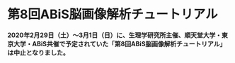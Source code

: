 # 第8回ABiS脳画像解析チュートリアル

**2020年2月29日（土）～3月1日（日）に、生理学研究所主催、順天堂大学・東京大学・ABiS共催で予定されていた「第8回ABiS脳画像解析チュートリアル」は中止となりました。**

<!--

ここは、2020年2月29-3月1日に開催予定である **『先端バイオイメージング支援プラットフォーム・FreeSurferチュートリアル』** の受講者を対象とした情報提供サイトです。新しい情報があれば、随時このサイトへ追加していきますので、定期的にアクセスするようにして下さい。

## 新着情報

- 2020.02.10: Lin4Neuroで英語キーボードを使う場合や画面の文字サイズの変更したい場合の方法について追記しました。
- 2020.02.09: 予定および準備事項をアップデートしました。
- 2020.01.28: ソフトウェアの準備などについての情報をアップしました。
- 2020.01.27: 予定をアップデートしました。
- 2020.01.09: 勉強会用ウェブサイトを立ち上げました。

## 会場案内

- [自然科学研究機構生理学研究所1F大会議室](http://www.nips.ac.jp/){:target="_blank"} 
- [会場までの経路](http://www.nips.ac.jp/profile/access.html){:target="_blank"} **必ずご参照ください。明大寺地区になります**


## チュートリアル当日のお願い

- 下記の時間帯以外、生理学研究所 実験研究棟の玄関が施錠されます。これらの時間外に、入館を予定されている方は、事務局までご連絡下さい。

    - 02/29 8:00-10:00, 12:00-14:00, 17:00-18:00 
    - 03/01 8:00-10:00, 12:00-14:00, 15:00-17:00

- 当日、生理研のキャンパス内には、**売店を含め食事をする施設がございません。** 昼休みはの時間は短いため、各自、コンビニなどで、当日の昼食を準備してご持参ください。コンビニの場所などは、[こちらの地図](https://github.com/kytk/abis-web/blob/master/pdf/higashiokazaki-map.pdf){:target="_blank"} を参照してください。

- 生理学研究所 実験研究棟は、全館、土足禁止です。受講者は各自上履き（スリッパなど）、普段靴を入れるビニール袋をご持参ください。

- 開場時間は **08：30** です。

- 会場に到着したら、まず受付をお願いします。


## チュートリアルのスケジュール(予定)

| 日程		| 内容 							| 
---- | ----
| 2月29日 	| 							|
| 08:30		| 開場							|
| 09:00-09:10	| 開会							|
| 09:10-10:10	| 第1部(1): FreeSurferの概要/recon-all (筑波大・根本)	|
| 10:20-11:20	| 第1部(2): Freeview/ROI解析 (根本)			|
| 11:30-12:30	| 第1部(3): 統計学的仮説検定 (佐賀大・川口)		|
| 12:30-13:20	| -- 昼 食 --						|
| 13:20-14:20	| 第2部(1): Freeviewを用いたFreeSuferのトラブルシューティング (岩手医大・山下) |
| 14:30-15:30	| 第2部(2): 3D Slicerを用いたFreeSuferのQC (山下)	|
| 15:40-16:40	| 第2部(3): 3D Slicerを用いたFreeSuferのトラブルシューティング (山下)		|
| 16:50-17:50	| 第3部(1): グループ解析(根本)				|
| 17:50-18:00	| 質疑応答						|
| 3月3日	|							|
| 09:00-10:00	| 第3部(2): GLMケーススタディ (根本)			|
| 10:10-11:10	| 第3部(3): 縦断解析 (根本)				|
| 11:20-12:20	| 第3部(4): 線形混合モデル (川口)			|
| 12:20-13:30	| -- 昼 食 -- 						|
| 13:30-14:30	| 第4部(1): FreeSurferのDTIでの実装 (慶応大学・上田)|
| 14:40-15:40	| 第4部(2): FreeSurferの結果を他のソフトで使うための応用 (根本)|
| 15:40		| 閉会							|


## パソコンの持参について

- 勉強会では、受講者にPCを持参して頂き、実際に操作しながらコマンドラインについて学んでいきます。PCのスペックについては、以下の **推奨条件** を参考にして下さい

	- OS: Windows 8〜10 64 bit版 または macOS 10.12.6（Sierra）〜 10.14（Mojave）【注意：今回 macOS 10.15（Catalina）はサポート対象外です。現行のFreeSurferは10.15上では正しく動作しないプログラムがいくつかあります。もし、Catalinaをお使いの場合は、VirtualBox上のLin4Neuroで動かしていただくこととなります。】
	- CPU: Intel Core i7/i9、Intel Core i5（クロック周波数2.0GHz以上）、または AMD Ryzen 5以上の性能を有するもの
	- メモリ：8GB以上 (8GB未満では動作しません)
	- ハードディスク：100GB以上の空き容量(外付けハードディスクも可)
	- 2ボタン以上のUSBマウス（必須ではありませんが、持っていると便利です）
    
## 事前準備

- チュートリアルに向けて、以下の準備をお願いします。
    A. ソフトウェアの準備
    B. FreeSurfer用スクリプトの準備
    C. チュートリアルテキストの入手
    D. データの入手

### A. ソフトウェアの準備

#### (1) Lin4Neuroで参加する場合

- [こちら](./setup_l4n.md){:target="_blank"} を必ずご覧いただき、準備してください。なお、2020年1月に開催されたFreeSurfer勉強会、2020年2月8-9日に開催された第7回ABiS脳画像解析チュートリアルでLin4Neuroをセットアップされた方々は、それをそのままお使いください。

#### (2) 自前のmacOS/Linux環境で参加する場合

- ソフトウェアのインストール

    - ご自身でMac/Linuxを操作する方は、下記を参考に、FreeSurfer, 3D Slicer, FSL を各自セットアップしてきてください。
	- FreeSurfer: [macOSへのFreeSurfer6.0のインストール](http://www.nemotos.net/?p=1948){:target="_blank"}  
	- [3D Slicer](https://download.slicer.org/){:target="_blank"} 
	- FSL: [FSLのmacOSへのインストール方法](https://www.nemotos.net/?p=243){:target="_blank"} 

- データディレクトリのセットアップ

    - ターミナルから以下を実行してください。これは、チュートリアルの全受講者でデータディレクトリのパスを共通化するためのものです。

        ```
        mkdir ~/share
        sudo sh -c "umask 022 ; mkdir /media ; ln -s ~/share /media/sf_share"
        ```


### B. FreeSurfer用スクリプトの準備

- チュートリアルで用いるスクリプトを以下に従って準備してください。

- Lin4NeuroもしくはmacOSでターミナルを起動します。

- `cd git`をタイプします。Lin4Neuroは確実にありますが、MacOSの方でエラーになる場合は、`mkdir git`として git ディレクトリを作成し、再度 `cd git` としてください。

- 以下をタイプしてください。

    ```
    ls
    ```

- この際、`fs-scripts` があるようでしたら、以下をタイプして、一度削除してください。リニューアルしたため、この作業をお願いします。

    ```
    rm -rf fs-scripts
    ```

- 以下をタイプ(もしくはコピー＆ペースト)します。

    ```
    git clone https://gitlab.com/kytk/fs-scripts.git
     （今回は、github ではなく、gitlab を使用しますのでご注意下さい）
    ```

- これで、ホームディレクトリの下の git ディレクトリに、 **fs-scripts** というディレクトリが作成されます。

- 次に、このディレクトリをパスに通します。以下をタイプします。(1回だけで大丈夫です)

    ```
    cd fs-scripts
    ./addpath.sh
    ```

- そうすると次のような表示が出ます。

    ```
    Which OS are you using? Select number.
    1) Linux
    2) MacOS
    3) quit
    ```

- Lin4Neuroの方は 1 を、macOSの方は 2 をタイプしてください。そうすると、以下が表示されます。

    ```
    PATH for fs-scripts was added to ~/.bashrc (Macの場合は~/.bash_profile)
    Please close the terminal, re-open and run checkpath.sh.
    ```

- ターミナルを一度閉じてください。そして、新たにターミナルを起動し、以下をタイプしてください。

    ```
    checkpath.sh
    ```

- これで、以下が表示されれば無事にパスに追加されました。

    ```
    Success! fs-scripts is added to path.
    ```

- スクリプトのアップデートの案内があった場合には、以下をタイプしてください。

    ```
    cd ~/git/fs-scripts
    git pull
    ```

### C. チュートリアルテキストの入手 (2020年2月16日以降に案内します)

- 本チュートリアルで使用するテキストは、GitLabというデータ共有サービスを通して配布します。利用に必要なアカウント名やパスワードは受講者宛のメールで別途お伝えします。ここで配布されるものは、チュートリアル当日まで更新される可能性がありますので、こまめに（特に参加直前に）アップデートするようにして下さい。なお、アカウント名、パスワードは2020年2月11日にご案内する予定です。

1. 初めてセットアップする時: ターミナル（Lin4Neuro では、左下のスタートアイコンの隣にあるアイコンから起動できます。macOS では、アプリケーション ＞ ユーティリティの中にあります）から以下を実行して下さい

    ```
    cd /media/sf_share
    git clone https://gitlab.com/kytk/abis-202003.git
     （今回は、github ではなく、gitlab を使用しますのでご注意下さい）
    ```

2. ディレクトリを更新する時: ターミナルから以下を実行してください
    ```
    cd /media/sf_share/abis-202003
    git pull
    ```
	
#### プロキシサーバーなどを使っている場合

- PCがプロキシサーバを経由して外部ネットワークに接続されている場合は、先にターミナルから以下のコマンドを入力し、Gitに対するプロキシ設定を行って下さい

    ```
    git config --global http.proxy  http://プロキシ名:ポート番号
    git config --global https.proxy http://プロキシ名:ポート番号
    ```

- プロキシ名やポート番号は、所属機関･部署のネットワーク管理者にお尋ね下さい。

- プロキシ設定が不要になった時は、以下のコマンドによって解除できます：

    ```
    git config --global --unset http.proxy
    git config --global --unset https.proxy
    ```

### D. データの入手 (2020年2月16日以降に案内します)

- チュートリアルに使うデータは非常に大きいため、GitLabではなく、別にダウンロードしていただきます。準備ができた時点で案内します。


## 問い合わせ

- 準備がうまくいかない時のために、問い合わせフォームを準備しています。こちらからご質問ください。数日以内に担当者から返信させていただきます。

- [問い合わせフォーム](https://forms.gle/vMRau1iUaCkvgDQf6){:target="_blank"} 

-->


